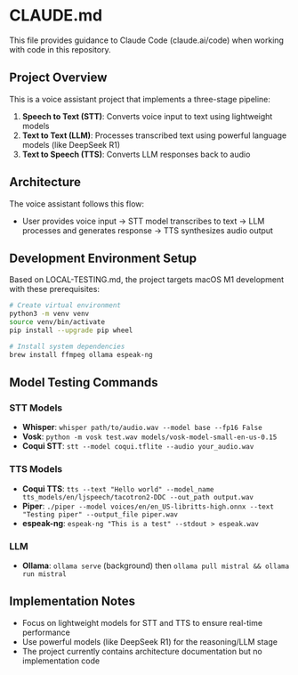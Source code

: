 # CLAUDE.md

This file provides guidance to Claude Code (claude.ai/code) when working with code in this repository.

## Project Overview

This is a voice assistant project that implements a three-stage pipeline:

1. **Speech to Text (STT)**: Converts voice input to text using lightweight models
2. **Text to Text (LLM)**: Processes transcribed text using powerful language models (like DeepSeek R1)
3. **Text to Speech (TTS)**: Converts LLM responses back to audio

## Architecture

The voice assistant follows this flow:
- User provides voice input → STT model transcribes to text → LLM processes and generates response → TTS synthesizes audio output

## Development Environment Setup

Based on LOCAL-TESTING.md, the project targets macOS M1 development with these prerequisites:

```bash
# Create virtual environment
python3 -m venv venv
source venv/bin/activate
pip install --upgrade pip wheel

# Install system dependencies
brew install ffmpeg ollama espeak-ng
```

## Model Testing Commands

### STT Models
- **Whisper**: `whisper path/to/audio.wav --model base --fp16 False`
- **Vosk**: `python -m vosk test.wav models/vosk-model-small-en-us-0.15`
- **Coqui STT**: `stt --model coqui.tflite --audio your_audio.wav`

### TTS Models
- **Coqui TTS**: `tts --text "Hello world" --model_name tts_models/en/ljspeech/tacotron2-DDC --out_path output.wav`
- **Piper**: `./piper --model voices/en/en_US-libritts-high.onnx --text "Testing piper" --output_file piper.wav`
- **espeak-ng**: `espeak-ng "This is a test" --stdout > espeak.wav`

### LLM
- **Ollama**: `ollama serve` (background) then `ollama pull mistral && ollama run mistral`

## Implementation Notes

- Focus on lightweight models for STT and TTS to ensure real-time performance
- Use powerful models (like DeepSeek R1) for the reasoning/LLM stage
- The project currently contains architecture documentation but no implementation code
